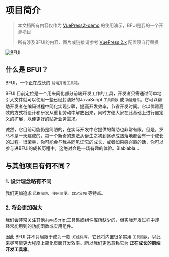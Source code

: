 # 项目简介

> 本文档所有内容仅作为 [VuePress2-demo](https://github.com/Barry-Flynn/VuePress2-demo) 的使用演示，BFUI是我的一个开源项目
> 
> 所有涉及BFUI的内容、图片或链接请参考 [VuePress 2.x](https://github.com/vuepress/vuepress-next) 配置项自行替换

![BFUI](/images/BFUI.png)

## 什么是 BFUI？

BFUI，一个正在成长的 `前端开发工具箱`。

BFUI 目前定位是一个用来简化部分前端开发工作的工具，开发者只需通过简单地引入文件就可以使用一些已经封装好的JavaScript `工具函数` 或 `功能组件`。它可以帮助开发者在编码过程中简化实现步骤，提高开发效率，节省开发时间。它以优雅高效的方式将设计和研发从重复劳动中解放出来，同时方便大家在此基础上进行自定义的扩展，以便更好的贴近业务需求。

诚然，它目前可能仍是简陋的，在实际开发中它提供的帮助也非常有限。但是，罗马不是一天建成的，每一个新奇的想法从诞生之初到逐步成熟落地都会有一个成长的过程。很荣幸，你可能会与我共同见证它的成长，或者如果感兴趣的话，你可以参与进BFUI的成长历程中，这绝对会是一场有趣的体验。Blablabla...


## 与其他项目有何不同？

### 1. 设计理念略有不同

我们更加追求 `风格简约`、`使用简便`、`自定义强` 等特点。

### 2. 将会更加强大

我们会非常关注其他JavaScript工具集或组件库所缺少的，但实际开发过程中却经常能用到的功能函数或实用组件。

因此 BFUI 并不只局限于成为一款 `UI组件库`，它还将内置很多实用 `工具函数`，以此来尽可能更大程度上简化页面开发效率。所以我们更愿意称它为 **正在成长的前端开发工具箱**。




